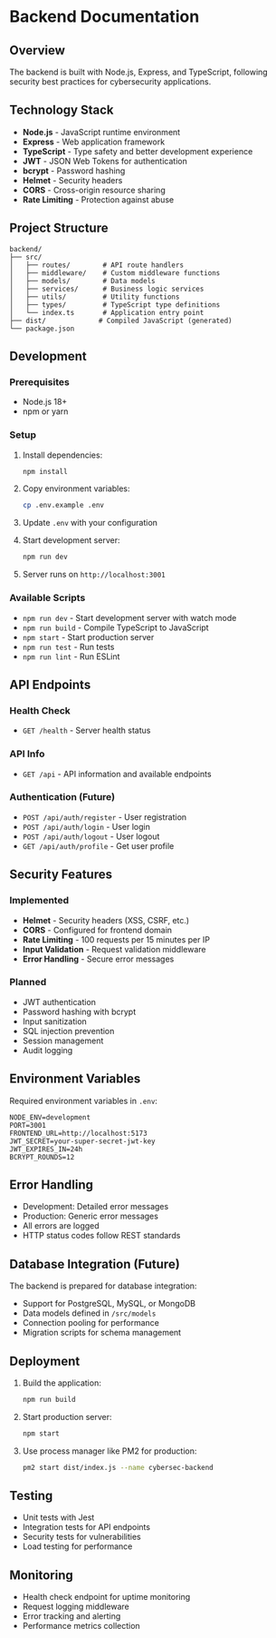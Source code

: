 # Backend Documentation

## Overview
The backend is built with Node.js, Express, and TypeScript, following security best practices for cybersecurity applications.

## Technology Stack
- **Node.js** - JavaScript runtime environment
- **Express** - Web application framework
- **TypeScript** - Type safety and better development experience
- **JWT** - JSON Web Tokens for authentication
- **bcrypt** - Password hashing
- **Helmet** - Security headers
- **CORS** - Cross-origin resource sharing
- **Rate Limiting** - Protection against abuse

## Project Structure
```
backend/
├── src/
│   ├── routes/        # API route handlers
│   ├── middleware/    # Custom middleware functions
│   ├── models/        # Data models
│   ├── services/      # Business logic services
│   ├── utils/         # Utility functions
│   ├── types/         # TypeScript type definitions
│   └── index.ts       # Application entry point
├── dist/             # Compiled JavaScript (generated)
└── package.json
```

## Development

### Prerequisites
- Node.js 18+
- npm or yarn

### Setup
1. Install dependencies:
   ```bash
   npm install
   ```

2. Copy environment variables:
   ```bash
   cp .env.example .env
   ```

3. Update `.env` with your configuration

4. Start development server:
   ```bash
   npm run dev
   ```

5. Server runs on `http://localhost:3001`

### Available Scripts
- `npm run dev` - Start development server with watch mode
- `npm run build` - Compile TypeScript to JavaScript
- `npm start` - Start production server
- `npm run test` - Run tests
- `npm run lint` - Run ESLint

## API Endpoints

### Health Check
- `GET /health` - Server health status

### API Info
- `GET /api` - API information and available endpoints

### Authentication (Future)
- `POST /api/auth/register` - User registration
- `POST /api/auth/login` - User login
- `POST /api/auth/logout` - User logout
- `GET /api/auth/profile` - Get user profile

## Security Features

### Implemented
- **Helmet** - Security headers (XSS, CSRF, etc.)
- **CORS** - Configured for frontend domain
- **Rate Limiting** - 100 requests per 15 minutes per IP
- **Input Validation** - Request validation middleware
- **Error Handling** - Secure error messages

### Planned
- JWT authentication
- Password hashing with bcrypt
- Input sanitization
- SQL injection prevention
- Session management
- Audit logging

## Environment Variables
Required environment variables in `.env`:
```
NODE_ENV=development
PORT=3001
FRONTEND_URL=http://localhost:5173
JWT_SECRET=your-super-secret-jwt-key
JWT_EXPIRES_IN=24h
BCRYPT_ROUNDS=12
```

## Error Handling
- Development: Detailed error messages
- Production: Generic error messages
- All errors are logged
- HTTP status codes follow REST standards

## Database Integration (Future)
The backend is prepared for database integration:
- Support for PostgreSQL, MySQL, or MongoDB
- Data models defined in `/src/models`
- Connection pooling for performance
- Migration scripts for schema management

## Deployment
1. Build the application:
   ```bash
   npm run build
   ```

2. Start production server:
   ```bash
   npm start
   ```

3. Use process manager like PM2 for production:
   ```bash
   pm2 start dist/index.js --name cybersec-backend
   ```

## Testing
- Unit tests with Jest
- Integration tests for API endpoints
- Security tests for vulnerabilities
- Load testing for performance

## Monitoring
- Health check endpoint for uptime monitoring
- Request logging middleware
- Error tracking and alerting
- Performance metrics collection